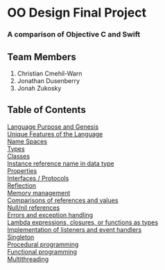 # OO Design Final Project
### A comparison of Objective C and Swift

## Team Members
1. Christian Cmehil-Warn
2. Jonathan Dusenberry
3. Jonah Zukosky

## Table of Contents
[Language Purpose and Genesis](Markdown%20Files/Language%20Purpose%20and%20Genesis.md)  
[Unique Features of the Language](Markdown%20Files/Unique%20Features%20of%20the%20Language.md)  
[Name Spaces](Markdown%20Files/Name%20Spaces.md)  
[Types](Markdown%20Files/Types.md)  
[Classes](Markdown%20Files/Classes.md)  
[Instance reference name in data type](Markdown%20Files/Instance%20Reference%20Name%20in%20Data%20Type.md)  
[Properties](Markdown%20Files/Properties.md)  
[Interfaces / Protocols](Markdown%20Files/Interfaces%20or%20Protocols.md)  
[Reflection](Markdown%20Files/Reflection.md)  
[Memory management](Markdown%20Files/Memory%20Management.md)  
[Comparisons of references and values](Markdown%20Files/Comparisons%20of%20References%20and%20Values.md)  
[Null/nil references](Markdown%20Files/Null%20or%20nil%20references.md)  
[Errors and exception handling](Markdown%20Files/Errors%20and%20Exception%20Handling.md)  
[Lambda expressions, closures, or functions as types](Markdown%20Files/Lambda%20expressions%20closures%20or%20functions%20as%20types.md)  
[Implementation of listeners and event handlers](Markdown%20Files/Implementation%20of%20listeners%20and%20event%20handlers.md)   
[Singleton](Markdown%20Files/Singleton.md)  
[Procedural programming](Markdown%20Files/Procedural%20Programming.md)  
[Functional programming](Markdown%20Files/Functional%20Programming.md)   
[Multithreading](Markdown%20Files/Multithreading.md)  

